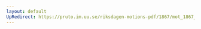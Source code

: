 ```yaml
---
layout: default
UpRedirect: https://pruto.im.uu.se/riksdagen-motions-pdf/1867/mot_1867__ak__108/mot_1867__ak__108-001.pdf
---
```

